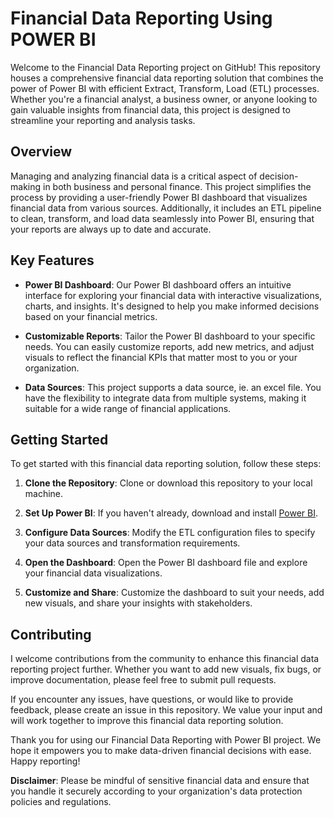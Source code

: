 # Financial Data Reporting Using POWER BI


Welcome to the Financial Data Reporting project on GitHub! This repository houses a comprehensive financial data reporting solution that combines the power of Power BI with efficient Extract, Transform, Load (ETL) processes. Whether you're a financial analyst, a business owner, or anyone looking to gain valuable insights from financial data, this project is designed to streamline your reporting and analysis tasks.

## Overview

Managing and analyzing financial data is a critical aspect of decision-making in both business and personal finance. This project simplifies the process by providing a user-friendly Power BI dashboard that visualizes financial data from various sources. Additionally, it includes an ETL pipeline to clean, transform, and load data seamlessly into Power BI, ensuring that your reports are always up to date and accurate.

## Key Features

- **Power BI Dashboard**: Our Power BI dashboard offers an intuitive interface for exploring your financial data with interactive visualizations, charts, and insights. It's designed to help you make informed decisions based on your financial metrics.


- **Customizable Reports**: Tailor the Power BI dashboard to your specific needs. You can easily customize reports, add new metrics, and adjust visuals to reflect the financial KPIs that matter most to you or your organization.

- **Data Sources**: This project supports a data source, ie. an excel file. You have the flexibility to integrate data from multiple systems, making it suitable for a wide range of financial applications.

## Getting Started

To get started with this financial data reporting solution, follow these steps:

1. **Clone the Repository**: Clone or download this repository to your local machine.

2. **Set Up Power BI**: If you haven't already, download and install [Power BI](https://powerbi.microsoft.com/en-us/get-started/).

3. **Configure Data Sources**: Modify the ETL configuration files to specify your data sources and transformation requirements.

4. **Open the Dashboard**: Open the Power BI dashboard file and explore your financial data visualizations.

5. **Customize and Share**: Customize the dashboard to suit your needs, add new visuals, and share your insights with stakeholders.

## Contributing

I welcome contributions from the community to enhance this financial data reporting project further. Whether you want to add new visuals, fix bugs, or improve documentation, please feel free to submit pull requests.


If you encounter any issues, have questions, or would like to provide feedback, please create an issue in this repository. We value your input and will work together to improve this financial data reporting solution.

Thank you for using our Financial Data Reporting with Power BI project. We hope it empowers you to make data-driven financial decisions with ease. Happy reporting!

**Disclaimer**: Please be mindful of sensitive financial data and ensure that you handle it securely according to your organization's data protection policies and regulations.
